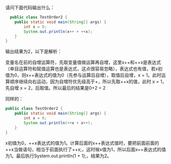 请问下面代码输出什么：

```java
  public class TestOrder2 {
    public static void main(String[] args) {
        int x = 0;
        System.out.println(x++ + ++x);
    }
}
```
输出结果为2，以下是解析：

变量名在前的自增运算符，先取变量值做运算再自增，这里x++和++x是表达式（单目运算符和赋值运算也是表达式，这点很容易忽略），表达式也有值，若x初值为0，则x++表达式的值为0（先参与运算后自增），取值后自增，x = 1。此时运算顺序继续向右运动，因为自增符优先级高于+，所以先取++x的值，此时 x = 1，先自增 x = 2，后取值。所以最后的结果是0+2 = 2

同样的：
```java
public class TestOrder2 {
    public static void main(String[] args) {
        int x = 0;
        System.out.println(++x + x++);
    }
}
```

x初值为0，++x表达式的值为1。计算后面的x++表达式值时，要把前面前面的++x当做语句，相当于前面执行了++x;，这时候x值为1，所以后面x++表达式的值为1。最后执行System.out.println(1 + 1);，结果为2。

